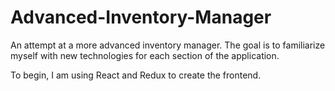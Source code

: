 # Advanced-Inventory-Manager
 
An attempt at a more advanced inventory manager. The goal is to familiarize myself with new technologies for each section of the application.

To begin, I am using React and Redux to create the frontend.